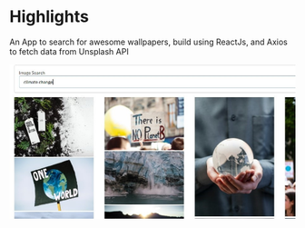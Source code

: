 # Highlights
An App to search for awesome wallpapers, build using ReactJs, and Axios to fetch data from Unsplash API

![Alt text](demo.png)
